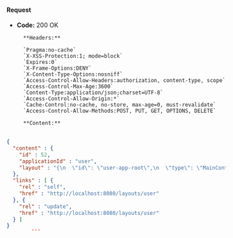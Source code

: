 #### Request

* **Code:** 200 OK

        **Headers:**

        `Pragma:no-cache`
        `X-XSS-Protection:1; mode=block`
        `Expires:0`
        `X-Frame-Options:DENY`
        `X-Content-Type-Options:nosniff`
        `Access-Control-Allow-Headers:authorization, content-type, scope`
        `Access-Control-Max-Age:3600`
        `Content-Type:application/json;charset=UTF-8`
        `Access-Control-Allow-Origin:*`
        `Cache-Control:no-cache, no-store, max-age=0, must-revalidate`
        `Access-Control-Allow-Methods:POST, PUT, GET, OPTIONS, DELETE`

        **Content:**

```json
    
{
  "content" : {
    "id" : 52,
    "applicationId" : "user",
    "layout" : "{\n  \"id\": \"user-app-root\",\n  \"type\": \"MainContainer\",\n  \"classes\": [],\n  \"styles\": {},\n  \"containers\": [\n    {\n      \"id\": \"page-top-header\",\n      \"type\": \"RowContainer\",\n      \"classes\": [],\n      \"styles\": {}\n    },\n    {\n      \"id\": \"page-sub-header\",\n      \"type\": \"RowContainer\",\n      \"classes\": [],\n      \"styles\": {},\n      \"dynamicContent\": false\n    },\n    {\n      \"id\": \"page-content-module\",\n      \"type\": \"ContentRowContainer\",\n      \"classes\": [],\n      \"styles\": {},\n      \"dynamicContent\": true\n    },\n    {\n      \"id\": \"page-footer\",\n      \"type\": \"RowContainer\",\n      \"classes\": [],\n      \"styles\": {}\n    }\n  ]\n}"
  },
  "links" : [ {
    "rel" : "self",
    "href" : "http://localhost:8080/layouts/user"
  }, {
    "rel" : "update",
    "href" : "http://localhost:8080/layouts/user"
  } ]
}
        ```

